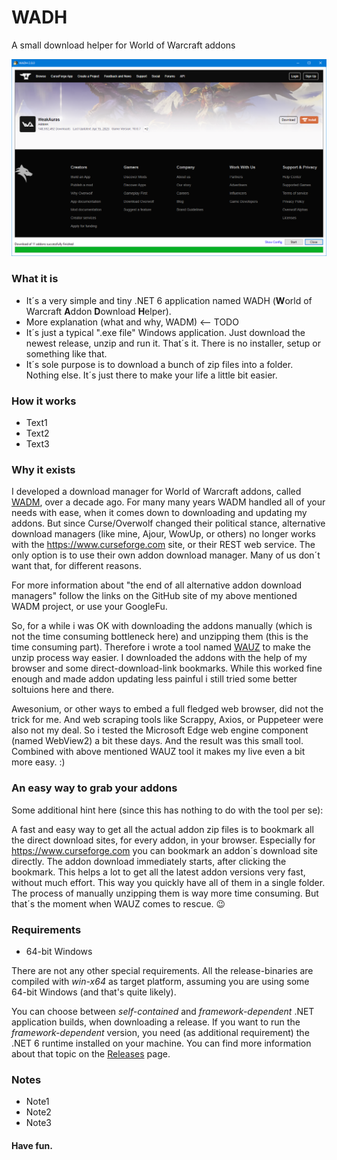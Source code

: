 # WADH
A small download helper for World of Warcraft addons

![WADH](screenshot.png)

### What it is

- It´s a very simple and tiny .NET 6 application named WADH (**W**orld of Warcraft **A**ddon **D**ownload **H**elper).
- More explanation (what and why, WADM) <-- TODO
- It´s just a typical ".exe file" Windows application. Just download the newest release, unzip and run it. That´s it. There is no installer, setup or something like that.
- It´s sole purpose is to download a bunch of zip files into a folder. Nothing else. It´s just there to make your life a little bit easier. 

### How it works

- Text1
- Text2
- Text3

### Why it exists
I developed a download manager for World of Warcraft addons, called [WADM](https://github.com/mbodm/wadm), over a decade ago. For many many years WADM handled all of your needs with ease, when it comes down to downloading and updating my addons. But since Curse/Overwolf changed their political stance, alternative download managers (like mine, Ajour, WowUp, or others) no longer works with the https://www.curseforge.com site, or their REST web service. The only option is to use their own addon download manager. Many of us don´t want that, for different reasons.

For more information about "the end of all alternative addon download managers" follow the links on the GitHub site of my above mentioned WADM project, or use your GoogleFu.

So, for a while i was OK with downloading the addons manually (which is not the time consuming bottleneck here) and unzipping them (this is the time consuming part). Therefore i wrote a tool named [WAUZ](https://github.com/mbodm/wauz) to make the unzip process way easier. I downloaded the addons with the help of my browser and some direct-download-link bookmarks. While this worked fine enough and made addon updating less painful i still tried some better soltuions here and there.

Awesonium, or other ways to embed a full fledged web browser, did not the trick for me. And web scraping tools like Scrappy, Axios, or Puppeteer were also not my deal. So i tested the Microsoft Edge web engine component (named WebView2) a bit these days. And the result was this small tool. Combined with above mentioned WAUZ tool it makes my live even a bit more easy. :)

### An easy way to grab your addons

Some additional hint here (since this has nothing to do with the tool per se):

A fast and easy way to get all the actual addon zip files is to bookmark all the direct download sites, for every addon, in your browser. Especially for https://www.curseforge.com you can bookmark an addon´s download site directly. The addon download immediately starts, after clicking the bookmark. This helps a lot to get all the latest addon versions very fast, without much effort. This way you quickly have all of them in a single folder. The process of manually unzipping them is way more time consuming. But that´s the moment when WAUZ comes to rescue. :wink:

### Requirements

- 64-bit Windows

There are not any other special requirements. All the release-binaries are compiled with _win-x64_ as target platform, assuming you are using some 64-bit Windows (and that's quite likely).

You can choose between _self-contained_ and _framework-dependent_ .NET application builds, when downloading a release. If you want to run the _framework-dependent_ version, you need (as additional requirement) the .NET 6 runtime installed on your machine. You can find more information about that topic on the [Releases](https://github.com/mbodm/wadh/releases) page.

### Notes
- Note1
- Note2
- Note3

#### Have fun.
